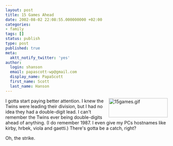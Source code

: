 ```yaml
---
layout: post
title: 15 Games Ahead
date: 2002-08-02 22:08:55.000000000 +02:00
categories:
- family
tags: []
status: publish
type: post
published: true
meta:
  aktt_notify_twitter: 'yes'
author:
  login: shanson
  email: papascott-wp@gmail.com
  display_name: PapaScott
  first_name: Scott
  last_name: Hanson
---
```

<p><img alt="15games.gif" src="http://www.papascott.de/wordpress/wp-content/uploads/2002/08/15games.gif" width="183" height="60" border="0" align="right" />I gotta start paying better attention. I knew the Twins were leading their division, but I had no idea they had a double-digit lead. I can't remember the Twins ever being double-digits ahead of anything. (I do remember 1987. I even give my PCs hostnames like kirby, hrbek, viola and gaetti.) There's gotta be a catch, right?</p>
<p>Oh, the strike.</p>

